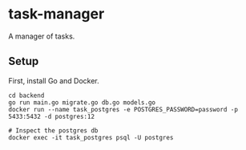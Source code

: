 # task-manager
A manager of tasks.

## Setup

First, install Go and Docker.

```
cd backend
go run main.go migrate.go db.go models.go
docker run --name task_postgres -e POSTGRES_PASSWORD=password -p 5433:5432 -d postgres:12

# Inspect the postgres db
docker exec -it task_postgres psql -U postgres
```
